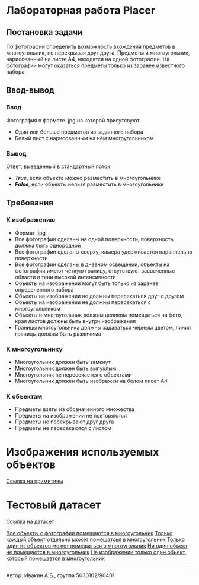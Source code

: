 # Лабораторная работа Placer

## Постановка задачи
По фотографии определить возможность вхождения предметов в многоугольник, не перекрывая друг друга. Предметы и многоугольник, нарисованный на листе А4, находятся на одной фотографии. На фотографии могут оказаться предметы только из заранее известного набора.

## Ввод-вывод
### Ввод
Фотография в формате .jpg на которой присутсвуют
* Один или больше предметов из заданного набора
* Белый лист с нарисованным на нём многоугольником
### Вывод
Ответ, выведенный в стандартный поток
* ___True___, если объекта можно разместить в многоугольнике
* ___False___, если объекты нельзя разместить в многоугольнике

## Требования
### К изображению
* Формат .jpg
* Все фотографии сделаны на одной поверхности, поверхность должна быть однородной
* Все фотографии сделаны сверху, камера удерживается параллельно поверхности
* Все фотографии сделаны в дневном освещении, объекты на фотографии имеют чёткую границу, отсутствуют засвеченные области и тени высокой интенсивности
* Объекты на изображении могут быть только из заранее определенного набора
* Объекты на изображении не должны пересекаться друг с другом
* Объекты на изображении не должны пересекаться с многоугольником
* Объекты и многоугольник должны целиком помещаться на фото, края листов должны быть внутри изображения
* Границы многоугольника должны задаваться черным цветом, линия границы должны быть различима

### К многоугольнику
* Многоугольник должен быть замкнут
* Многоугольник должен быть выпуклым
* Многоугольник не пересекается с объектами
* Многоугольник должен быть изображен на белом лисет А4

### К объектам
* Предметы взяты из обозначенного множества
* Предметы на изображении не повторяются
* Предметы не перекрывают друг друга
* Предметы не пересекаются с листом

# Изображения используемых объектов
[Ссылка на примитивы](objects)

# Тестовый датасет
[Ссылка на датасет](dataset)

[Все объекты с фотографии помещаются в многоугольник](dataset/all_objects_in)
[Только каждый объект отдельно может помещатсья в многоугольник](dataset/each_object_in)
[Только один из объектов может помещаться в многоугольник](dataset/only_one_object_in)
[Ни один объект не помещается в многоугольник](dataset/none_in)
[На изображении только один объект, который помещается в многоугольник](dataset/only_one_object)

---
Автор: Ивакин А.Б., группа 5030102/90401
